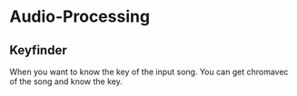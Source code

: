 # Audio-Processing
## Keyfinder
When you want to know the key of the input song.
You can get chromavec of the song and know the key.
